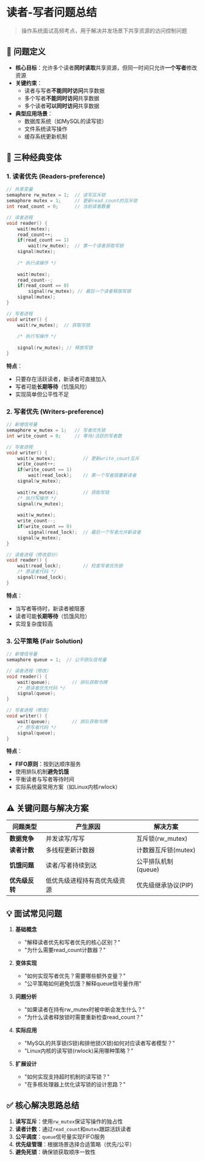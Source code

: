 # 读者-写者问题总结

> 操作系统面试高频考点，用于解决并发场景下共享资源的访问控制问题

## 📖 问题定义
- **核心目标**：允许多个读者**同时读取**共享资源，但同一时间只允许**一个写者**修改资源
- **关键约束**：
  - 读者与写者**不能同时访问**共享数据
  - 多个写者**不能同时访问**共享数据
  - 多个读者**可以同时访问**共享数据
- **典型应用场景**：
  - 数据库系统（如MySQL的读写锁）
  - 文件系统读写操作
  - 缓存系统更新机制

## 🔄 三种经典变体
### 1. 读者优先 (Readers-preference)
```c
// 共享变量
semaphore rw_mutex = 1;  // 读写互斥锁
semaphore mutex = 1;     // 更新read_count的互斥锁
int read_count = 0;      // 当前读者数量

// 读者进程
void reader() {
    wait(mutex);
    read_count++;
    if(read_count == 1) 
        wait(rw_mutex);  // 第一个读者获取写锁
    signal(mutex);
  
    /* 执行读操作 */
  
    wait(mutex);
    read_count--;
    if(read_count == 0)
        signal(rw_mutex); // 最后一个读者释放写锁
    signal(mutex);
}

// 写者进程
void writer() {
    wait(rw_mutex);  // 获取写锁
  
    /* 执行写操作 */
  
    signal(rw_mutex); // 释放写锁
}
```
**特点**：
- 只要存在活跃读者，新读者可直接加入
- 写者可能**长期等待**（饥饿风险）
- 实现简单但公平性不足

### 2. 写者优先 (Writers-preference)
```c
// 新增信号量
semaphore w_mutex = 1;   // 写者优先锁
int write_count = 0;     // 等待/活跃的写者数

// 写者进程
void writer() {
    wait(w_mutex);          // 更新write_count互斥
    write_count++;
    if(write_count == 1)
        wait(read_lock);    // 第一个写者阻塞新读者
    signal(w_mutex);
  
    wait(rw_mutex);         // 获取写锁
    /* 执行写操作 */
    signal(rw_mutex);
  
    wait(w_mutex);
    write_count--;
    if(write_count == 0)
        signal(read_lock);  // 最后一个写者允许新读者
    signal(w_mutex);
}

// 读者进程（修改部分）
void reader() {
    wait(read_lock);        // 检查写者优先锁
    /* 原读者代码 */
    signal(read_lock);
}
```
**特点**：
- 当写者等待时，新读者被阻塞
- 读者可能**长期等待**（饥饿风险）
- 实现复杂度较高

### 3. 公平策略 (Fair Solution)
```c
// 新增信号量
semaphore queue = 1;  // 公平排队信号量

// 读者进程（修改）
void reader() {
    wait(queue);        // 排队获取令牌
    /* 原读者优先代码 */
    signal(queue);
}

// 写者进程（修改）
void writer() {
    wait(queue);        // 排队获取令牌
    /* 原写者代码 */
    signal(queue);
}
```
**特点**：
- **FIFO原则**：按到达顺序服务
- 使用排队机制**避免饥饿**
- 平衡读者与写者等待时间
- 实际系统最常用方案（如Linux内核rwlock）

## ⚠️ 关键问题与解决方案
| 问题类型       | 产生原因                  | 解决方案                     |
|----------------|--------------------------|----------------------------|
| **数据竞争**   | 并发读写/写写            | 互斥锁(rw_mutex)           |
| **读者计数**   | 多线程更新计数器          | 计数器互斥锁(mutex)        |
| **饥饿问题**   | 读者/写者持续到达         | 公平排队机制(queue)        |
| **优先级反转** | 低优先级进程持有高优先级资源 | 优先级继承协议(PIP)        |

## 💡 面试常见问题
1. **基础概念**
   - "解释读者优先和写者优先的核心区别？"
   - "为什么需要read_count计数器？"

2. **变体实现**
   - "如何实现写者优先？需要哪些额外变量？"
   - "公平策略如何避免饥饿？解释queue信号量作用"

3. **问题分析**
   - "如果读者在持有rw_mutex时被中断会发生什么？"
   - "为什么读者释放锁时需要重新检查read_count？"

4. **实际应用**
   - "MySQL的共享锁(S锁)和排他锁(X锁)如何对应读者写者模型？"
   - "Linux内核的读写锁(rwlock)采用哪种策略？"

5. **扩展设计**
   - "如何实现支持超时机制的读写锁？"
   - "在多核处理器上优化读写锁的设计思路？"

## ✅ 核心解决思路总结
1. **读写互斥**：使用`rw_mutex`保证写操作的独占性
2. **读者计数**：通过`read_count`和`mutex`跟踪活跃读者
3. **公平调度**：`queue`信号量实现FIFO服务
4. **优先级管理**：根据场景选择合适策略（优先/公平）
5. **避免死锁**：确保锁获取顺序一致性